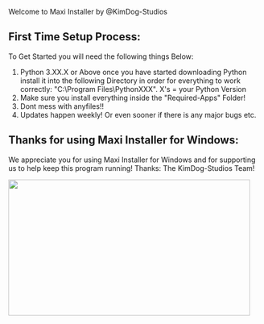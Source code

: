 Welcome to Maxi Installer by @KimDog-Studios
 ## First Time Setup Process:
To Get Started you will need the following things Below:
1. Python 3.XX.X or Above once you have started downloading Python install it into the following Directory in order for everything to work correctly: "C:\Program Files\PythonXXX". X's = your Python Version
2. Make sure you install everything inside the "Required-Apps" Folder!
3. Dont mess with anyfiles!!
4. Updates happen weekly! Or even sooner if there is any major bugs etc.

## Thanks for using Maxi Installer for Windows:
We appreciate you for using Maxi Installer for Windows and for supporting us to help keep this program running!
Thanks: The KimDog-Studios Team!

 <img src="https://i.imgur.com/xhVJFZX.gif" width="480" height="270" />
